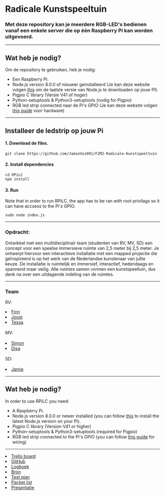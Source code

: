 # Radicale Kunstspeeltuin

### Met deze repository kan je meerdere RGB-LED's bedienen vanaf een enkele server die op één Raspberry Pi kan worden uitgevoerd.

-----------------------------------------------------------------

## Wat heb je nodig?
Om de repository te gebruiken, heb je nodig:
* Een Raspberry Pi.
* Node.js version 8.0.0 of nieuwer geinstalleerd (Je kan deze website volgen [this](https://github.com/nodesource/distributions/blob/master/README.md) om de laatste versie van Node.js te downloaden op jouw PI).
* Pigpio C library (Versie V41 of hoger)
* Python-setuptools & Python3-setuptools (nodig for Pigpio)
* RGB led strip connected naar de Pi's GPIO (Je kan deze website volgen [this guide](http://dordnung.de/raspberrypi-ledstrip/) voor hardware)

-----------------------------------------------------------------

##  Installeer de ledstrip op jouw Pi

#### 1. Download de files.

```
git clone https://github.com/JamieVos991/F2M2-Radicale-Kunstspeeltuin
```
#### 2. Install dependencies

```
cd RPiLC
npm install
```
#### 3. Run
Note that in order to run RPiLC, the app has to be ran with root privilags so it can have accsess to the Pi's GPIO.
```
sudo node index.js
``` 

-----------------------------------------------------------------

<h3>Opdracht:</h3>

Ontwikkel met een multidisciplinair team (studenten van RV, MV, SD) een concept voor een speelse immersieve ruimte van 2,5 meter bij 2,5 meter. Je ontwerpt hiervoor een interactieve installatie met een mapped projectie die geïnspireerd is op het werk van de Nederlandse kunstenaar van jullie keuze. De installatie is ruimtelijk en immersief, interactief, hedendaags en spannend maar veilig. Alle ruimtes samen vormen een kunstspeeltuin, dus denk na over een uitdagende indeling van de ruimtes.

----------------------------------------------------------------- 

<h3>Team</h3>

RV: <br>
<li><a href="https://www.linkedin.com/in/finnvansluis/?miniProfileUrn=urn%3Ali%3Afs_miniProfile%3AACoAADJNCqYBh1FKVtlLMVtKiCFEKqumi2HlFPg">Finn</a><br></li>
<li><a href="#">Joost</a><br></li>
<li><a href="#">Tessa</a><br></li><br>
MV:<br><br>
<li><a href="https://www.linkedin.com/insimon-van-trirum-552a281a8miniProfileUrn=urn%3Ali%3Afs_miniProfile%3AACoAADCP0w4BBIwQoFFH52GWnzbigp_s4bk5viY">Simon</a><br></li>
<li><a href="https://www.linkedin.com/in/disa-wilms-9236a81a3/?miniProfileUrn=urn%3Ali%3Afs_miniProfile%3AACoAAC-fXSsBt2efB5z0Sy0XWiczBvYfpJgBJ8s">Disa</a><br></li><br>
SD:<br><br>
<li><a href="https://www.linkedin.com/in/jamie-vos-0a0b4a18a/">Jamie</a><br></li>

-----------------------------------------------------------------

## Wat heb je nodig?
In order to use RPiLC you need:
* A Raspberry Pi.
* Node.js version 8.0.0 or newer installed (you can follow [this](https://github.com/nodesource/distributions/blob/master/README.md) to install the latest Node.js version on your Pi).
* Pigpio C library (Version V41 or higher)
* Python-setuptools & Python3-setuptools (required for Pigpio)
* RGB led strip connected to the Pi's GPIO (you can follow [this guide](http://dordnung.de/raspberrypi-ledstrip/) for wiring)

-----------------------------------------------------------------

<li><a href="https://trello.com/b/qR8TTk2Y/radicale-kunstspeeltuin">Trello board</a></li>

<li><a href="https://github.com/JamieVos991/F2M6-Radicale-Kusntspeeltuin">GitHub</a></li>

<li><a href="#">Logboek</a></li>

<li><a href="#">Bron</a></li>

<li><a href="#">Test plan</a></li>

<li><a href="#">Packet list</a></li>

<li><a href="#">Presentatie</a></li>





